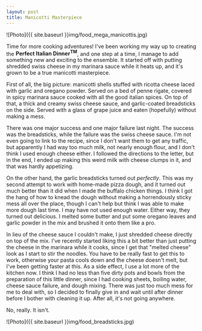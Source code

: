 ```yaml
---
layout: post
title: Manicotti Masterpiece
---
```


![Photo]({{ site.baseurl }}img/food_mega_manicottis.jpg)

Time for more cooking adventures! I've been working my way up to creating the <b>Perfect Italian Dinner<sup>TM</sup></b>, and one step at a time, I manage to add something new and exciting to the ensemble. It started off with putting shredded swiss cheese in my marinara sauce while it heats up, and it's grown to be a true manicotti masterpiece.

First of all, the big picture: manicotti shells stuffed with ricotta cheese laced with garlic and oregano powder. Served on a bed of penne rigate, covered in spicy marinara sauce cooked with all the good italian spices. On top of that, a thick and creamy swiss cheese sauce, and garlic-coated breadsticks on the side. Served with a glass of grape juice and eaten (hopefully) without making a mess.

There was one major success and one major failure last night. The success was the breadsticks, while the failure was the swiss cheese sauce. I'm not even going to link to the recipe, since I don't want them to get any traffic, but apparently I had way too much milk, not nearly enough flour, and I don't think I used enough cheese either. I followed the directions to the letter, but in the end, I ended up making this weird milk with cheese clumps in it, and that was hardly appetizing.

On the other hand, the garlic breadsticks turned out <i>perfectly</i>. This was my second attempt to work with home-made pizza dough, and it turned out much better than it did when I made the buffalo chicken things. I think I got the hang of how to knead the dough without making a horrendously sticky mess all over the place, though I can't help but think I was able to make more dough last time. I may have not used enough water. Either way, they turned out delicious. I melted some butter and put some oregano leaves and garlic powder in the mix and brushed it onto them like a pro.

In lieu of the cheese sauce I couldn't make, I just shredded cheese directly on top of the mix. I've recently started liking this a bit better than just putting the cheese in the marinara while it cooks, since I get that "melted cheese" look as I start to stir the noodles. You have to be really fast to get this to work, otherwise your pasta cools down and the cheese doesn't melt, but I've been getting faster at this. As a side effect, I use a lot more of the kitchen now. I think I had no less than five dirty pots and bowls from the preparation of this little dinner, since I had cooking sheets, boiling water, cheese sauce failure, and dough mixing. There was just too much mess for me to deal with, so I decided to finally give in and wait until after dinner before I bother with cleaning it up. After all, it's not going anywhere.

No, really. It isn't.

![Photo]({{ site.baseurl }}img/food_breadsticks.jpg)

